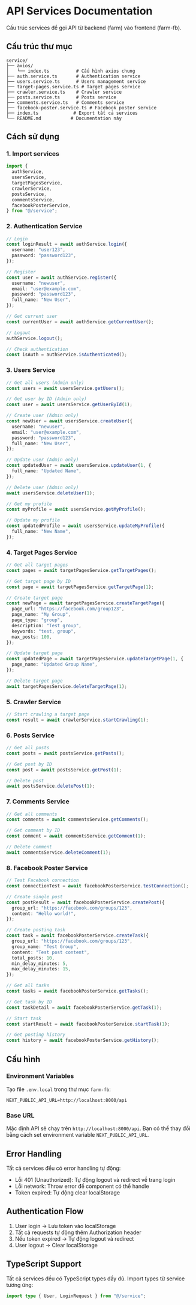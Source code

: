 # API Services Documentation

Cấu trúc services để gọi API từ backend (farm) vào frontend (farm-fb).

## Cấu trúc thư mục

```
service/
├── axios/
│   └── index.ts          # Cấu hình axios chung
├── auth.service.ts       # Authentication service
├── users.service.ts      # Users management service
├── target-pages.service.ts # Target pages service
├── crawler.service.ts    # Crawler service
├── posts.service.ts      # Posts service
├── comments.service.ts   # Comments service
├── facebook-poster.service.ts # Facebook poster service
├── index.ts             # Export tất cả services
└── README.md           # Documentation này
```

## Cách sử dụng

### 1. Import services

```typescript
import {
  authService,
  usersService,
  targetPagesService,
  crawlerService,
  postsService,
  commentsService,
  facebookPosterService,
} from "@/service";
```

### 2. Authentication Service

```typescript
// Login
const loginResult = await authService.login({
  username: "user123",
  password: "password123",
});

// Register
const user = await authService.register({
  username: "newuser",
  email: "user@example.com",
  password: "password123",
  full_name: "New User",
});

// Get current user
const currentUser = await authService.getCurrentUser();

// Logout
authService.logout();

// Check authentication
const isAuth = authService.isAuthenticated();
```

### 3. Users Service

```typescript
// Get all users (Admin only)
const users = await usersService.getUsers();

// Get user by ID (Admin only)
const user = await usersService.getUserById(1);

// Create user (Admin only)
const newUser = await usersService.createUser({
  username: "newuser",
  email: "user@example.com",
  password: "password123",
  full_name: "New User",
});

// Update user (Admin only)
const updatedUser = await usersService.updateUser(1, {
  full_name: "Updated Name",
});

// Delete user (Admin only)
await usersService.deleteUser(1);

// Get my profile
const myProfile = await usersService.getMyProfile();

// Update my profile
const updatedProfile = await usersService.updateMyProfile({
  full_name: "New Name",
});
```

### 4. Target Pages Service

```typescript
// Get all target pages
const pages = await targetPagesService.getTargetPages();

// Get target page by ID
const page = await targetPagesService.getTargetPage(1);

// Create target page
const newPage = await targetPagesService.createTargetPage({
  page_url: "https://facebook.com/group123",
  page_name: "My Group",
  page_type: "group",
  description: "Test group",
  keywords: "test, group",
  max_posts: 100,
});

// Update target page
const updatedPage = await targetPagesService.updateTargetPage(1, {
  page_name: "Updated Group Name",
});

// Delete target page
await targetPagesService.deleteTargetPage(1);
```

### 5. Crawler Service

```typescript
// Start crawling a target page
const result = await crawlerService.startCrawling(1);
```

### 6. Posts Service

```typescript
// Get all posts
const posts = await postsService.getPosts();

// Get post by ID
const post = await postsService.getPost(1);

// Delete post
await postsService.deletePost(1);
```

### 7. Comments Service

```typescript
// Get all comments
const comments = await commentsService.getComments();

// Get comment by ID
const comment = await commentsService.getComment(1);

// Delete comment
await commentsService.deleteComment(1);
```

### 8. Facebook Poster Service

```typescript
// Test Facebook connection
const connectionTest = await facebookPosterService.testConnection();

// Create single post
const postResult = await facebookPosterService.createPost({
  group_url: "https://facebook.com/groups/123",
  content: "Hello world!",
});

// Create posting task
const task = await facebookPosterService.createTask({
  group_url: "https://facebook.com/groups/123",
  group_name: "Test Group",
  content: "Test post content",
  total_posts: 10,
  min_delay_minutes: 5,
  max_delay_minutes: 15,
});

// Get all tasks
const tasks = await facebookPosterService.getTasks();

// Get task by ID
const taskDetail = await facebookPosterService.getTask(1);

// Start task
const startResult = await facebookPosterService.startTask(1);

// Get posting history
const history = await facebookPosterService.getHistory();
```

## Cấu hình

### Environment Variables

Tạo file `.env.local` trong thư mục `farm-fb`:

```env
NEXT_PUBLIC_API_URL=http://localhost:8000/api
```

### Base URL

Mặc định API sẽ chạy trên `http://localhost:8000/api`. Bạn có thể thay đổi bằng cách set environment variable `NEXT_PUBLIC_API_URL`.

## Error Handling

Tất cả services đều có error handling tự động:

- Lỗi 401 (Unauthorized): Tự động logout và redirect về trang login
- Lỗi network: Throw error để component có thể handle
- Token expired: Tự động clear localStorage

## Authentication Flow

1. User login → Lưu token vào localStorage
2. Tất cả requests tự động thêm Authorization header
3. Nếu token expired → Tự động logout và redirect
4. User logout → Clear localStorage

## TypeScript Support

Tất cả services đều có TypeScript types đầy đủ. Import types từ service tương ứng:

```typescript
import type { User, LoginRequest } from "@/service";
```
